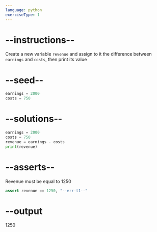```yaml
---
language: python
exerciseType: 1
---
```


# --instructions--

Create a new variable `revenue` and assign to it the difference between `earnings` and `costs`, then print its value

# --seed--

```python
earnings = 2000
costs = 750
```

# --solutions--

```python
earnings = 2000
costs = 750
revenue = earnings - costs
print(revenue)
```

# --asserts--

Revenue must be equal to 1250

```python
assert revenue == 1250, "--err-t1--"
```

# --output

1250
